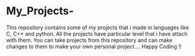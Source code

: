 # My_Projects-
This repository contains some of my projects that i made in languages like C, C++ and python. All the projects have particular level that i have attach with them. You can take projects from this repository and can make changes to them to make your own personal project....
Happy Coding !!
